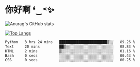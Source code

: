 # 你好啊 ❛‿˂✨

![Anurag's GitHub stats](https://github-readme-stats.vercel.app/api?username=ZombieFly&count_private=true&show_icons=true)

[![Top Langs](https://github-readme-stats.vercel.app/api/top-langs/?username=ZombieFly&layout=compact&count_private=true&hide=Ruby,makefile)](https://github.com/anuraghazra/github-readme-stats)

<!--START_SECTION:waka-->

```txt
Python   3 hrs 24 mins   ██████████████████████▒░░   89.26 %
Text     20 mins         ██▒░░░░░░░░░░░░░░░░░░░░░░   08.83 %
HTML     2 mins          ▒░░░░░░░░░░░░░░░░░░░░░░░░   01.16 %
Bash     0 secs          ░░░░░░░░░░░░░░░░░░░░░░░░░   00.43 %
CSS      0 secs          ░░░░░░░░░░░░░░░░░░░░░░░░░   00.25 %
```

<!--END_SECTION:waka-->
